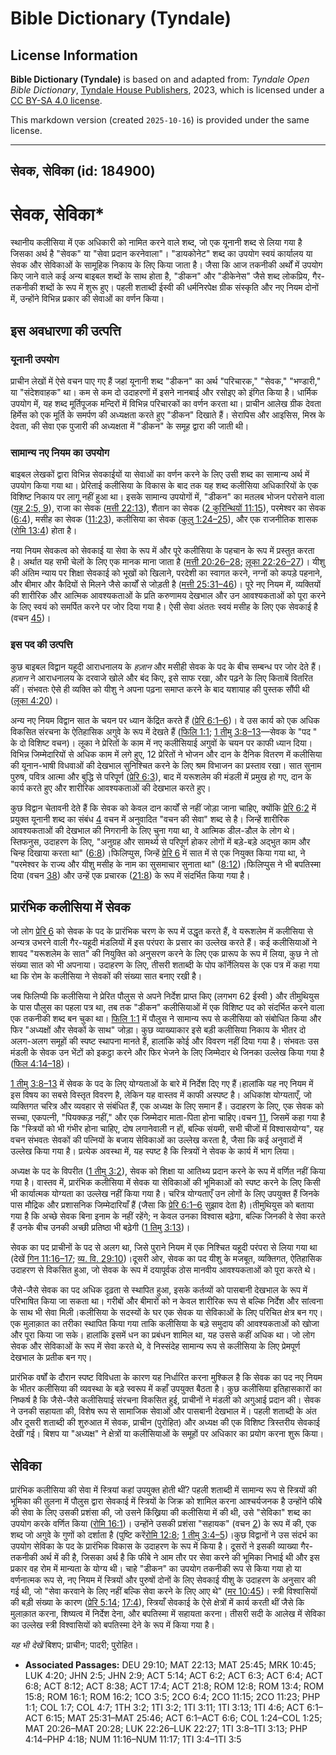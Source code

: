 # Bible Dictionary (Tyndale)

## License Information

**Bible Dictionary (Tyndale)** is based on and adapted from: _Tyndale Open Bible Dictionary_, [Tyndale House Publishers](https://tyndaleopenresources.com/), 2023, which is licensed under a [CC BY-SA 4.0 license](https://creativecommons.org/licenses/by-sa/4.0/legalcode.en).

This markdown version (created `2025-10-16`) is provided under the same license.



--------------------------------

## सेवक, सेविका (id: 184900)

सेवक, सेविका\*
==============

स्थानीय कलीसिया में एक अधिकारी को नामित करने वाले शब्द, जो एक यूनानी शब्द से लिया गया है जिसका अर्थ है "सेवक" या "सेवा प्रदान करनेवाला"। "डायकोनेट" शब्द का उपयोग स्वयं कार्यालय या सेवक और सेविकाओं के सामूहिक निकाय के लिए किया जाता है। जैसा कि आज तकनीकी अर्थों में उपयोग किए जाने वाले कई अन्य बाइबल शब्दों के साथ होता है, "डीकन" और "डीकेनेस" जैसे शब्द लोकप्रिय, गैर\-तकनीकी शब्दों के रूप में शुरू हुए। पहली शताब्दी ईस्वी की धर्मनिरपेक्ष ग्रीक संस्कृति और नए नियम दोनों में, उन्होंने विभिन्न प्रकार की सेवाओं का वर्णन किया।

इस अवधारणा की उत्पत्ति
----------------------

### यूनानी उपयोग

प्राचीन लेखों में ऐसे वचन पाए गए हैं जहां यूनानी शब्द "डीकन" का अर्थ "परिचारक," "सेवक," "भण्डारी," या "संदेशवाहक" था। कम से कम दो उदाहरणों में इसने नानबाई और रसोइए को इंगित किया है। धार्मिक उपयोग में, यह शब्द मूर्तिपूजक मन्दिरों में विभिन्न परिचारकों का वर्णन करता था। प्राचीन आलेख ग्रीक देवता हिर्मेस को एक मूर्ति के समर्पण की अध्यक्षता करते हुए "डीकन" दिखाते हैं। सेरापिस और आइसिस, मिस्र के देवता, की सेवा एक पुजारी की अध्यक्षता में "डीकन" के समूह द्वारा की जाती थी।

### सामान्य नए नियम का उपयोग

बाइबल लेखकों द्वारा विभिन्न सेवकाईयों या सेवाओं का वर्णन करने के लिए उसी शब्द का सामान्य अर्थ में उपयोग किया गया था। प्रेरिताई कलीसिया के विकास के बाद तक यह शब्द कलीसिया अधिकारियों के एक विशिष्ट निकाय पर लागू नहीं हुआ था। इसके सामान्य उपयोगों में, "डीकन" का मतलब भोजन परोसने वाला ([यूह 2:5, 9](https://ref.ly/John2:5)), राजा का सेवक ([मत्ती 22:13](https://ref.ly/Matt22:13)), शैतान का सेवक ([2 कुरिन्थियों 11:15](https://ref.ly/2Cor11:15)), परमेश्वर का सेवक ([6:4](https://ref.ly/2Cor6:4)), मसीह का सेवक ([11:23](https://ref.ly/2Cor11:23)), कलीसिया का सेवक ([कुलु 1:24–25](https://ref.ly/Col1:24-Col1:25)), और एक राजनीतिक शासक ([रोमि 13:4](https://ref.ly/Rom13:4)) होता है।

नया नियम सेवकत्व को सेवकाई या सेवा के रूप में और पूरे कलीसिया के पहचान के रूप में प्रस्तुत करता है। अर्थात यह सभी चेलों के लिए एक मानक माना जाता है ([मत्ती 20:26–28](https://ref.ly/Matt20:26-Matt20:28); [लूका 22:26–27](https://ref.ly/Luke22:26-Luke22:27))। यीशु की अंतिम न्याय पर शिक्षा सेवकाई को भूखों को खिलाने, परदेशी का स्वागत करने, नग्नों को कपड़े पहनाने, और बीमार और कैदियों से मिलने जैसे कार्यों से जोड़ती है ([मत्ती 25:31–46](https://ref.ly/Matt25:31-Matt25:46))। पूरे नए नियम में, व्यक्तियों की शारीरिक और आत्मिक आवश्यकताओं के प्रति करुणामय देखभाल और उन आवश्यकताओं को पूरा करने के लिए स्वयं को समर्पित करने पर जोर दिया गया है। ऐसी सेवा अंततः स्वयं मसीह के लिए एक सेवकाई है (वचन [45](https://ref.ly/Matt25:45))।

### इस पद की उत्पत्ति

कुछ बाइबल विद्वान यहूदी आराधनालय के *हज़ान* और मसीही सेवक के पद के बीच सम्बन्ध पर जोर देते हैं।*हज़ान* ने आराधनालय के दरवाजे खोले और बंद किए, इसे साफ रखा, और पढ़ने के लिए किताबें वितरित कीं। संभवतः ऐसे ही व्यक्ति को यीशु ने अपना पढ़ना समाप्त करने के बाद यशायाह की पुस्तक सौंपी थी ([लूका 4:20](https://ref.ly/Luke4:20))।

अन्य नए नियम विद्वान सात के चयन पर ध्यान केंद्रित करते हैं ([प्रेरि 6:1–6](https://ref.ly/Acts6:1-Acts6:6))। वे उस कार्य को एक अधिक विकसित संरचना के ऐतिहासिक अगुवे के रूप में देखते हैं ([फिलि 1:1](https://ref.ly/Phil1:1); [1 तीमु 3:8–13](https://ref.ly/1Tim3:8-1Tim3:13)—सेवक के "पद " के दो विशिष्ट वचन)। लूका ने प्रेरितों के काम में नए कलीसियाई अगुवों के चयन पर काफी ध्यान दिया। विभिन्न जिम्मेदारियों से अधिक काम में लगे हुए, 12 प्रेरितों ने भोजन और दान के दैनिक वितरण में कलीसिया की यूनान\-भाषी विधवाओं की देखभाल सुनिश्चित करने के लिए श्रम विभाजन का प्रस्ताव रखा। सात सुनाम पुरुष, पवित्र आत्मा और बुद्धि से परिपूर्ण ([प्रेरि 6:3](https://ref.ly/Acts6:3)), बाद में यरूशलेम की मंडली में प्रमुख हो गए, दान के कार्य करते हुए और शारीरिक आवश्यकताओं की देखभाल करते हुए।

कुछ विद्वान चेतावनी देते हैं कि सेवक को केवल दान कार्यों से नहीं जोड़ा जाना चाहिए, क्योंकि [प्रेरि 6:2](https://ref.ly/Acts6:2) में प्रयुक्त यूनानी शब्द का संबंध [4](https://ref.ly/Acts6:4) वचन में अनुवादित "वचन की सेवा" शब्द से है। जिन्हें शारीरिक आवश्यकताओं की देखभाल की निगरानी के लिए चुना गया था, वे आत्मिक डील\-डौल के लोग थे।स्तिफनुस, उदाहरण के लिए, "अनुग्रह और सामर्थ्य से परिपूर्ण होकर लोगों में बड़े\-बड़े अद्भुत काम और चिन्ह दिखाया करता था" ([6:8](https://ref.ly/Acts6:8))।फिलिप्पुस, जिन्हें [प्रेरि 6](https://ref.ly/Acts6:1-Acts6:15) में सात में से एक नियुक्त किया गया था, ने "परमेश्वर के राज्य और यीशु मसीह के नाम का सुसमाचार सुनाता था" ([8:12](https://ref.ly/Acts8:12))।फिलिप्पुस ने भी बपतिस्मा दिया (वचन [38](https://ref.ly/Acts8:38)) और उन्हें एक प्रचारक ([21:8](https://ref.ly/Acts21:8)) के रूप में संदर्भित किया गया है।

प्रारंभिक कलीसिया में सेवक
--------------------------

जो लोग [प्रेरि 6](https://ref.ly/Acts6:1-Acts6:15) को सेवक के पद के प्रारंभिक चरण के रूप में उद्धृत करते हैं, वे यरूशलेम में कलीसिया से अन्यत्र उभरने वाली गैर\-यहूदी मंडलियों में इस परंपरा के प्रसार का उल्लेख करते हैं। कई कलीसियाओं ने शायद "यरूशलेम के सात" की नियुक्ति को अनुसरण करने के लिए एक प्रारूप के रूप में लिया, कुछ ने तो संख्या सात को भी अपनाया। उदाहरण के लिए, तीसरी शताब्दी के पोप कॉर्नेलियस के एक पत्र में कहा गया था कि रोम के कलीसिया ने सेवकों की संख्या सात बनाए रखी है।

जब फिलिप्पी कि कलीसिया ने प्रेरित पौलुस से अपने निर्देश प्राप्त किए (लगभग 62 ईस्वी ) और तीमुथियुस के पास पौलुस का पहला पत्र था, तब तक "डीकन" कलीसियाओं में एक विशिष्ट पद को संदर्भित करने वाला एक तकनीकी शब्द बन चुका था। [फिलि 1:1](https://ref.ly/Phil1:1) में पौलुस ने सामान्य रूप से कलीसिया को संबोधित किया और फिर "अध्यक्षों और सेवकों के साथ" जोड़ा। कुछ व्याख्याकार इसे बड़ी कलीसिया निकाय के भीतर दो अलग\-अलग समूहों की स्पष्ट स्थापना मानते हैं, हालांकि कोई और विवरण नहीं दिया गया है। संभवतः उस मंडली के सेवक उन भेंटों को इकट्ठा करने और फिर भेजने के लिए जिम्मेदार थे जिनका उल्लेख किया गया है ([फिल 4:14–18](https://ref.ly/Phil4:14-Phil4:18))।

[1 तीमु 3:8–13](https://ref.ly/1Tim3:8-1Tim3:13) में सेवक के पद के लिए योग्यताओं के बारे में निर्देश दिए गए हैं।हालांकि यह नए नियम में इस विषय का सबसे विस्तृत विवरण है, लेकिन यह वास्तव में काफी अस्पष्ट है। अधिकांश योग्यताएँ, जो व्यक्तिगत चरित्र और व्यवहार से संबंधित हैं, एक अध्यक्ष के लिए समान हैं। उदाहरण के लिए, एक सेवक को सच्चा, एकपत्नी, "पियक्कड़ नहीं," और एक जिम्मेदार माता\-पिता होना चाहिए।वचन [11](https://ref.ly/1Tim3:11), जिसमें कहा गया है कि "स्त्रियों को भी गंभीर होना चाहिए, दोष लगानेवाली न हों, बल्कि संयमी, सभी चीजों में विश्वासयोग्य", यह वचन संभवतः सेवकों की पत्नियों के बजाय सेविकाओं का उल्लेख करता है, जैसा कि कई अनुवादों में उल्लेख किया गया है। प्रत्येक अवस्था में, यह स्पष्ट है कि स्त्रियों ने सेवक के कार्य में भाग लिया।

अध्यक्ष के पद के विपरीत ([1 तीमु 3:2](https://ref.ly/1Tim3:2)), सेवक को शिक्षा या आतिथ्य प्रदान करने के रूप में वर्णित नहीं किया गया है। वास्तव में, प्रारंभिक कलीसिया में सेवक या सेविकाओं की भूमिकाओं को स्पष्ट करने के लिए किसी भी कार्यात्मक योग्यता का उल्लेख नहीं किया गया है। चरित्र योग्यताएँ उन लोगों के लिए उपयुक्त हैं जिनके पास मौद्रिक और प्रशासनिक जिम्मेदारियाँ हैं (जैसा कि [प्रेरि 6:1–6](https://ref.ly/Acts6:1-Acts6:6) सुझाव देता है)।तीमुथियुस को बताया गया है कि अच्छे सेवक बिना इनाम के नहीं रहेंगे; न केवल उनका विश्वास बढ़ेगा, बल्कि जिनकी वे सेवा करते हैं उनके बीच उनकी अच्छी प्रतिष्ठा भी बढ़ेगी ([1 तिमु 3:13](https://ref.ly/1Tim3:13))।

सेवक का पद प्राचीनों के पद से अलग था, जिसे पुराने नियम में एक निश्चित यहूदी परंपरा से लिया गया था (देखें [गिन 11:16–17](https://ref.ly/Num11:16-Num11:17); [व्य. वि. 29:10](https://ref.ly/Deut29:10))।दूसरी ओर, सेवक का पद यीशु के मजबूत, व्यक्तिगत, ऐतिहासिक उदाहरण से विकसित हुआ, जो सेवक के रूप में दयापूर्वक ठोस मानवीय आवश्यकताओं को पूरा करते थे।

जैसे\-जैसे सेवक का पद अधिक दृढ़ता से स्थापित हुआ, इसके कर्तव्यों को पासबानी देखभाल के रूप में परिभाषित किया जा सकता था। गरीबों और बीमारों को न केवल शारीरिक रूप से बल्कि निर्देश और सांत्वना के साथ भी सेवा मिली।कलीसिया के सदस्यों के घर एक सेवक या सेविकाओं के लिए परिचित क्षेत्र बन गए।एक मुलाक़ात का तरीका स्थापित किया गया ताकि कलीसिया के बड़े समुदाय की आवश्यकताओं को खोजा और पूरा किया जा सके। हालांकि इसमें धन का प्रबंधन शामिल था, यह उससे कहीं अधिक था। जो लोग सेवक और सेविकाओं के रूप में सेवा करते थे, वे निस्संदेह सामान्य रूप से कलीसिया के लिए प्रेमपूर्ण देखभाल के प्रतीक बन गए।

प्रारंभिक वर्षों के दौरान स्पष्ट विविधता के कारण यह निर्धारित करना मुश्किल है कि सेवक का पद नए नियम के भीतर कलीसिया की व्यवस्था के बड़े स्वरूप में कहाँ उपयुक्त बैठता है। कुछ कलीसिया इतिहासकारों का निष्कर्ष है कि जैसे\-जैसे कलीसियाई संरचना विकसित हुई, प्राचीनों ने मंडली को अगुआई प्रदान की। सेवक ने उनकी सहायता की, विशेष रूप से सामाजिक सेवाओं और पासबानी देखभाल में। पहली शताब्दी के अंत और दूसरी शताब्दी की शुरुआत में सेवक, प्राचीन (पुरोहित) और अध्यक्ष की एक विशिष्ट त्रिस्तरीय सेवकाई देखीं गई। बिशप या "अध्यक्ष" ने क्षेत्रों या कलीसियाओं के समूहों पर अधिकार का प्रयोग करना शुरू किया।

सेविका
------

प्रारंभिक कलीसिया की सेवा में स्त्रियां कहां उपयुक्त होती थीं? पहली शताब्दी में सामान्य रूप से स्त्रियों की भूमिका की तुलना में पौलुस द्वारा सेवकाई में स्त्रियों के जिक्र को शामिल करना आश्चर्यजनक है उन्होंने फीबे की सेवा के लिए उसकी प्रशंसा की, जो उसने किंख्रिया की कलीसिया में की थी, उसे "सेविका" शब्द का उपयोग करके वर्णित किया ([रोमि 16:1](https://ref.ly/Rom16:1))। उन्होंने उसकी प्रशंसा "सहायक" (वचन [2](https://ref.ly/Rom16:2)) के रूप में की, एक शब्द जो अगुवे के गुणों को दर्शाता है (पुष्टि करें[रोमि 12:8](https://ref.ly/Rom12:8); [1 तीमु 3:4–5](https://ref.ly/1Tim3:4-1Tim3:5))।कुछ विद्वानों ने उस संदर्भ का उपयोग सेविका के पद के प्रारंभिक विकास के उदाहरण के रूप में किया है। दूसरों ने इसकी व्याख्या गैर\-तकनीकी अर्थ में की है, जिसका अर्थ है कि फीबे ने आम तौर पर सेवा करने की भूमिका निभाई थी और इस प्रकार वह रोम में मान्यता के योग्य थी। चाहे "डीकन" का उपयोग तकनीकी रूप से किया गया हो या वर्णनात्मक रूप से, नए नियम में स्त्रियों और पुरुषों दोनों के लिए सेवकाई यीशु के उदाहरण के अनुसार की गई थी, जो "सेवा करवाने के लिए नहीं बल्कि सेवा करने के लिए आए थे" ([मर 10:45](https://ref.ly/Mark10:45))। स्त्री विश्वासियों की बड़ी संख्या के कारण ([प्रेरि 5:14](https://ref.ly/Acts5:14); [17:4](https://ref.ly/Acts17:4)), स्त्रियाँ सेवकाई के ऐसे क्षेत्रों में कार्य करती थीं जैसे कि मुलाक़ात करना, शिष्यत्व में निर्देश देना, और बपतिस्मा में सहायता करना। तीसरी सदी के आलेख में सेविका का उल्लेख स्त्री विश्वासियों को बपतिस्मा देने के रूप में किया गया है।

*यह भी देखें* बिशप; प्राचीन; पादरी; पुरोहित।

* **Associated Passages:** DEU 29:10; MAT 22:13; MAT 25:45; MRK 10:45; LUK 4:20; JHN 2:5; JHN 2:9; ACT 5:14; ACT 6:2; ACT 6:3; ACT 6:4; ACT 6:8; ACT 8:12; ACT 8:38; ACT 17:4; ACT 21:8; ROM 12:8; ROM 13:4; ROM 15:8; ROM 16:1; ROM 16:2; 1CO 3:5; 2CO 6:4; 2CO 11:15; 2CO 11:23; PHP 1:1; COL 1:7; COL 4:7; 1TH 3:2; 1TI 3:2; 1TI 3:11; 1TI 3:13; 1TI 4:6; ACT 6:1–ACT 6:15; MAT 25:31–MAT 25:46; ACT 6:1–ACT 6:6; COL 1:24–COL 1:25; MAT 20:26–MAT 20:28; LUK 22:26–LUK 22:27; 1TI 3:8–1TI 3:13; PHP 4:14–PHP 4:18; NUM 11:16–NUM 11:17; 1TI 3:4–1TI 3:5

